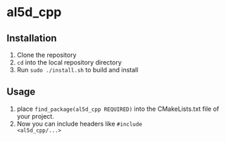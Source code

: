 # al5d_cpp

## Installation

1. Clone the repository
1. <code>cd</code> into the local repository directory
1. Run <code>sudo ./install.sh</code> to build and install

## Usage

1. place <code>find_package(al5d_cpp REQUIRED)</code> into the CMakeLists.txt file of your project.
1. Now you can include headers like <code>#include <al5d_cpp/...></code>
